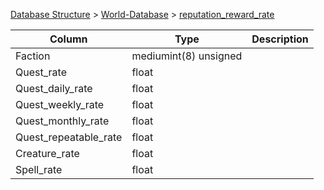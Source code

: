 [Database Structure](Database-Structure) > [World-Database](World-Database) > [reputation_reward_rate](reputation_reward_rate)

Column | Type | Description
--- | --- | ---
Faction | mediumint(8) unsigned | 
Quest_rate | float | 
Quest_daily_rate | float | 
Quest_weekly_rate | float | 
Quest_monthly_rate | float | 
Quest_repeatable_rate | float | 
Creature_rate | float | 
Spell_rate | float | 
